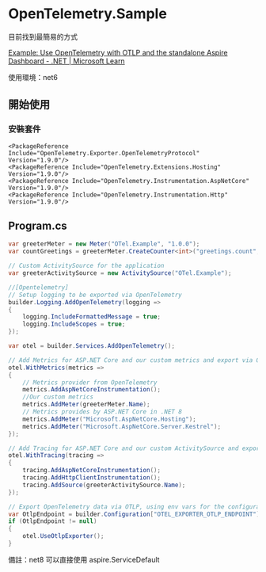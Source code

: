 # OpenTelemetry.Sample
目前找到最簡易的方式

[Example: Use OpenTelemetry with OTLP and the standalone Aspire Dashboard - .NET | Microsoft Learn](https://learn.microsoft.com/en-us/dotnet/core/diagnostics/observability-otlp-example?isPin=false) 

使用環境：net6

## 開始使用

### 安裝套件

```
<PackageReference Include="OpenTelemetry.Exporter.OpenTelemetryProtocol" Version="1.9.0"/>
<PackageReference Include="OpenTelemetry.Extensions.Hosting" Version="1.9.0"/>
<PackageReference Include="OpenTelemetry.Instrumentation.AspNetCore" Version="1.9.0"/>
<PackageReference Include="OpenTelemetry.Instrumentation.Http" Version="1.9.0"/>
```

## Program.cs

```csharp
var greeterMeter = new Meter("OTel.Example", "1.0.0");
var countGreetings = greeterMeter.CreateCounter<int>("greetings.count", description: "Counts the number of greetings");

// Custom ActivitySource for the application
var greeterActivitySource = new ActivitySource("OTel.Example");
```

```csharp
//[Opentelemetry]
// Setup logging to be exported via OpenTelemetry
builder.Logging.AddOpenTelemetry(logging =>
{
    logging.IncludeFormattedMessage = true;
    logging.IncludeScopes = true;
});

var otel = builder.Services.AddOpenTelemetry();

// Add Metrics for ASP.NET Core and our custom metrics and export via OTLP
otel.WithMetrics(metrics =>
{
    // Metrics provider from OpenTelemetry
    metrics.AddAspNetCoreInstrumentation();
    //Our custom metrics
    metrics.AddMeter(greeterMeter.Name);
    // Metrics provides by ASP.NET Core in .NET 8
    metrics.AddMeter("Microsoft.AspNetCore.Hosting");
    metrics.AddMeter("Microsoft.AspNetCore.Server.Kestrel");
});

// Add Tracing for ASP.NET Core and our custom ActivitySource and export via OTLP
otel.WithTracing(tracing =>
{
    tracing.AddAspNetCoreInstrumentation();
    tracing.AddHttpClientInstrumentation();
    tracing.AddSource(greeterActivitySource.Name);
});

// Export OpenTelemetry data via OTLP, using env vars for the configuration
var OtlpEndpoint = builder.Configuration["OTEL_EXPORTER_OTLP_ENDPOINT"];
if (OtlpEndpoint != null)
{
    otel.UseOtlpExporter();
}

```

備註：net8 可以直接使用 aspire.ServiceDefault

